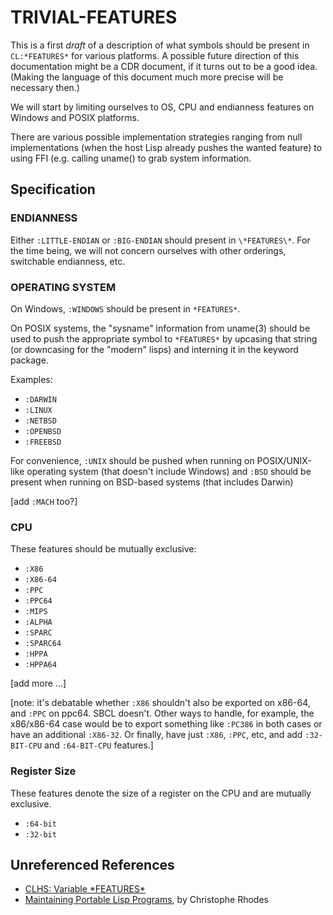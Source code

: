 TRIVIAL-FEATURES
================

This is a first *draft* of a description of what symbols should be
present in `CL:*FEATURES*` for various platforms.  A possible future
direction of this documentation might be a CDR document, if it turns
out to be a good idea.  (Making the language of this document much
more precise will be necessary then.)

We will start by limiting ourselves to OS, CPU and endianness features
on Windows and POSIX platforms.

There are various possible implementation strategies ranging from null
implementations (when the host Lisp already pushes the wanted feature)
to using FFI (e.g. calling uname() to grab system information.


Specification
-------------

### ENDIANNESS

Either `:LITTLE-ENDIAN` or `:BIG-ENDIAN` should present in
`\*FEATURES\*`.  For the time being, we will not concern ourselves
with other orderings, switchable endianness, etc.


### OPERATING SYSTEM

On Windows, `:WINDOWS` should be present in `*FEATURES*`.

On POSIX systems, the "sysname" information from uname(3) should be
used to push the appropriate symbol to `*FEATURES*` by upcasing that
string (or downcasing for the "modern" lisps) and interning it in the
keyword package.

Examples:

  - `:DARWIN`
  - `:LINUX`
  - `:NETBSD`
  - `:OPENBSD`
  - `:FREEBSD`

For convenience, `:UNIX` should be pushed when running on
POSIX/UNIX-like operating system (that doesn't include Windows) and
`:BSD` should be present when running on BSD-based systems (that
includes Darwin)

[add `:MACH` too?]


### CPU

These features should be mutually exclusive:

  - `:X86`
  - `:X86-64`
  - `:PPC`
  - `:PPC64`
  - `:MIPS`
  - `:ALPHA`
  - `:SPARC`
  - `:SPARC64`
  - `:HPPA`
  - `:HPPA64`

[add more ...]

[note: it's debatable whether `:X86` shouldn't also be exported on
x86-64, and `:PPC` on ppc64.  SBCL doesn't.  Other ways
to handle, for example, the x86/x86-64 case would be to export
something like `:PC386` in both cases or have an additional `:X86-32`. Or
finally, have just `:X86`, `:PPC`, etc, and add `:32-BIT-CPU` and
`:64-BIT-CPU` features.]

### Register Size
These features denote the size of a register on the CPU and are mutually exclusive.

  - `:64-bit`
  - `:32-bit`


Unreferenced References
-----------------------

  * [CLHS: Variable \*FEATURES\*][1]
  * [Maintaining Portable Lisp Programs][2], by Christophe Rhodes


[1]: http://www.lispworks.com/documentation/HyperSpec/Body/v_featur.htm
[2]: http://www-jcsu.jesus.cam.ac.uk/~csr21/papers/features.pdf
